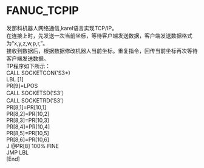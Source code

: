 # FANUC_TCPIP
 发那科机器人网络通信,karel语言实现TCP/IP。  
 在连接上时，先发送一次当前坐标，等待客户端发送数据，客户端发送数据格式为“x,y,z,w,p,r,”。  
 接收到数据后，根据数据修改机器人当前坐标。重复指令，回传当前坐标再次等待客户端发送数据。  
 TP程序如下所示：  
 CALL SOCKETCON('S3*)  
 LBL [1]  
 PR[9]=LPOS  
 CALL SOCKETSD(’S3’）  
 CALL SOCKETRD(’S3’）  
 PR[8,1]=PR[10,1]  
 PR[8,2]=PR[10,2]  
 PR[8,3]=PR[10,3]  
 PR[8,4]=PR[10,4]  
 PR[8,5]=PR[10,5]  
 PR[8,6]=PR[10,6]  
 J @PR[8] 100% FINE  
 JMP LBL  
 [End]  
